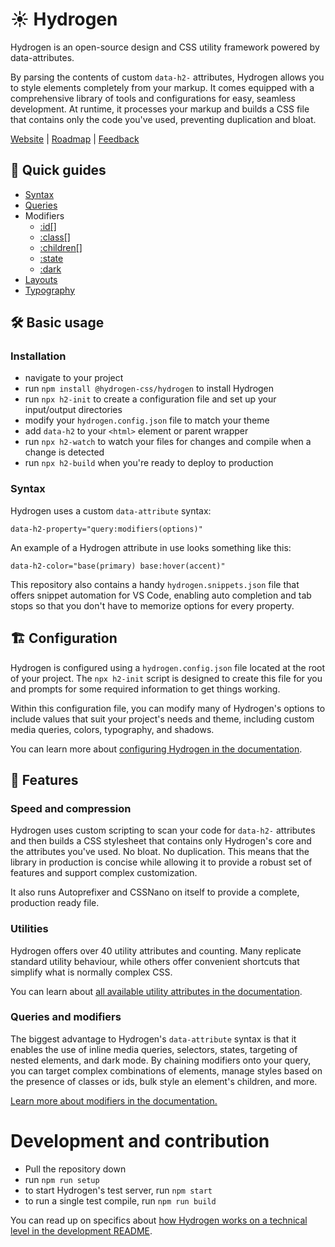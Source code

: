 # ☀️ Hydrogen

Hydrogen is an open-source design and CSS utility framework powered by data-attributes.

By parsing the contents of custom `data-h2-` attributes, Hydrogen allows you to style elements completely from your markup. It comes equipped with a comprehensive library of tools and configurations for easy, seamless development. At runtime, it processes your markup and builds a CSS file that contains only the code you've used, preventing duplication and bloat.

[Website](https://beta.hydrogen.design) | [Roadmap](https://github.com/orgs/hydrogen-css/projects/1) | [Feedback](https://forms.office.com/r/vz80dsUabZ)

## 📝 Quick guides

- [Syntax](https://beta.hydrogen.design/en/docs/basics/syntax)
- [Queries](https://beta.hydrogen.design/en/docs/basics/media)
- Modifiers
  - [:id[]](https://beta.hydrogen.design/en/docs/basics/modifiers/id)
  - [:class[]](https://beta.hydrogen.design/en/docs/basics/modifiers/class)
  - [:children[]](https://beta.hydrogen.design/en/docs/basics/modifiers/children)
  - [:state](https://beta.hydrogen.design/en/docs/basics/modifiers/state)
  - [:dark](https://beta.hydrogen.design/en/docs/basics/modifiers/dark)
- [Layouts](https://beta.hydrogen.design/en/docs/basics/layout)
- [Typography](https://beta.hydrogen.design/en/docs/basics/typography)

## 🛠️ Basic usage

### Installation

- navigate to your project
- run `npm install @hydrogen-css/hydrogen` to install Hydrogen
- run `npx h2-init` to create a configuration file and set up your input/output directories
- modify your `hydrogen.config.json` file to match your theme
- add `data-h2` to your `<html>` element or parent wrapper
- run `npx h2-watch` to watch your files for changes and compile when a change is detected
- run `npx h2-build` when you're ready to deploy to production

### Syntax

Hydrogen uses a custom `data-attribute` syntax:

`data-h2-property="query:modifiers(options)"`

An example of a Hydrogen attribute in use looks something like this:

`data-h2-color="base(primary) base:hover(accent)"`

This repository also contains a handy `hydrogen.snippets.json` file that offers snippet automation for VS Code, enabling auto completion and tab stops so that you don't have to memorize options for every property.

## 🏗️ Configuration

Hydrogen is configured using a `hydrogen.config.json` file located at the root of your project. The `npx h2-init` script is designed to create this file for you and prompts for some required information to get things working.

Within this configuration file, you can modify many of Hydrogen's options to include values that suit your project's needs and theme, including custom media queries, colors, typography, and shadows.

You can learn more about [configuring Hydrogen in the documentation](https://beta.hydrogen.design/en/docs/setup/configuration).

## 🤖 Features

### Speed and compression

Hydrogen uses custom scripting to scan your code for `data-h2-` attributes and then builds a CSS stylesheet that contains only Hydrogen's core and the attributes you've used. No bloat. No duplication. This means that the library in production is concise while allowing it to provide a robust set of features and support complex customization.

It also runs Autoprefixer and CSSNano on itself to provide a complete, production ready file.

### Utilities

Hydrogen offers over 40 utility attributes and counting. Many replicate standard utility behaviour, while others offer convenient shortcuts that simplify what is normally complex CSS.

You can learn about [all available utility attributes in the documentation](https://beta.hydrogen.design/attributes).

### Queries and modifiers

The biggest advantage to Hydrogen's `data-attribute` syntax is that it enables the use of inline media queries, selectors, states, targeting of nested elements, and dark mode. By chaining modifiers onto your query, you can target complex combinations of elements, manage styles based on the presence of classes or ids, bulk style an element's children, and more.

[Learn more about modifiers in the documentation.](https://beta.hydrogen.design/basics/modifiers)

# Development and contribution

- Pull the repository down
- run `npm run setup`
- to start Hydrogen's test server, run `npm start`
- to run a single test compile, run `npm run build`

You can read up on specifics about [how Hydrogen works on a technical level in the development README](https://github.com/hydrogen-css/hydrogen/blob/release/2.0.0/lib/README.md).
